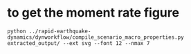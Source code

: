 # to get the moment rate figure
```
python ../rapid-earthquake-dynamics/dynworkflow/compile_scenario_macro_properties.py  extracted_output/ --ext svg --font 12 --nmax 7
```
